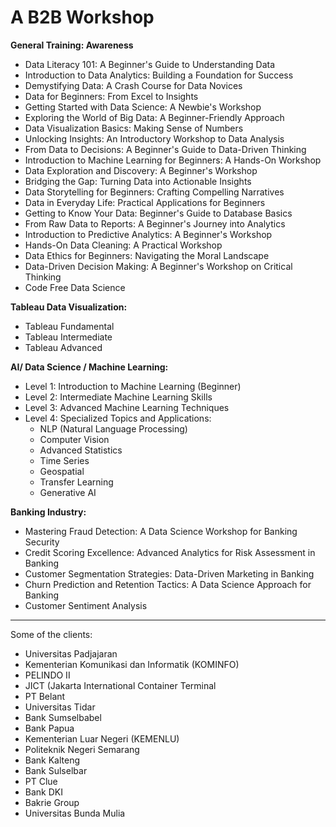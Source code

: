 # A B2B Workshop


**General Training: Awareness**

* Data Literacy 101: A Beginner's Guide to Understanding Data
* Introduction to Data Analytics: Building a Foundation for Success
* Demystifying Data: A Crash Course for Data Novices
* Data for Beginners: From Excel to Insights
* Getting Started with Data Science: A Newbie's Workshop
* Exploring the World of Big Data: A Beginner-Friendly Approach
* Data Visualization Basics: Making Sense of Numbers
* Unlocking Insights: An Introductory Workshop to Data Analysis
* From Data to Decisions: A Beginner's Guide to Data-Driven Thinking
* Introduction to Machine Learning for Beginners: A Hands-On Workshop
* Data Exploration and Discovery: A Beginner's Workshop
* Bridging the Gap: Turning Data into Actionable Insights
* Data Storytelling for Beginners: Crafting Compelling Narratives
* Data in Everyday Life: Practical Applications for Beginners
* Getting to Know Your Data: Beginner's Guide to Database Basics
* From Raw Data to Reports: A Beginner's Journey into Analytics
* Introduction to Predictive Analytics: A Beginner's Workshop
* Hands-On Data Cleaning: A Practical Workshop
* Data Ethics for Beginners: Navigating the Moral Landscape
* Data-Driven Decision Making: A Beginner's Workshop on Critical Thinking
* Code Free Data Science

**Tableau Data Visualization:**

* Tableau Fundamental
* Tableau Intermediate
* Tableau Advanced


**AI/ Data Science / Machine Learning:**
* Level 1: Introduction to Machine Learning (Beginner)
* Level 2: Intermediate Machine Learning Skills
* Level 3: Advanced Machine Learning Techniques
* Level 4: Specialized Topics and Applications:
  - NLP (Natural Language Processing)
  - Computer Vision
  - Advanced Statistics
  - Time Series
  - Geospatial
  - Transfer Learning
  - Generative AI
 
**Banking Industry:**

* Mastering Fraud Detection: A Data Science Workshop for Banking Security
* Credit Scoring Excellence: Advanced Analytics for Risk Assessment in Banking
* Customer Segmentation Strategies: Data-Driven Marketing in Banking
* Churn Prediction and Retention Tactics: A Data Science Approach for Banking
* Customer Sentiment Analysis


____

Some of the clients:

- Universitas Padjajaran
- Kementerian Komunikasi dan Informatik (KOMINFO)
- PELINDO II
- JICT (Jakarta International Container Terminal
- PT Belant
- Universitas Tidar
- Bank Sumselbabel
- Bank Papua
- Kementerian Luar Negeri (KEMENLU)
- Politeknik Negeri Semarang
- Bank Kalteng
- Bank Sulselbar
- PT Clue
- Bank DKI
- Bakrie Group
- Universitas Bunda Mulia


